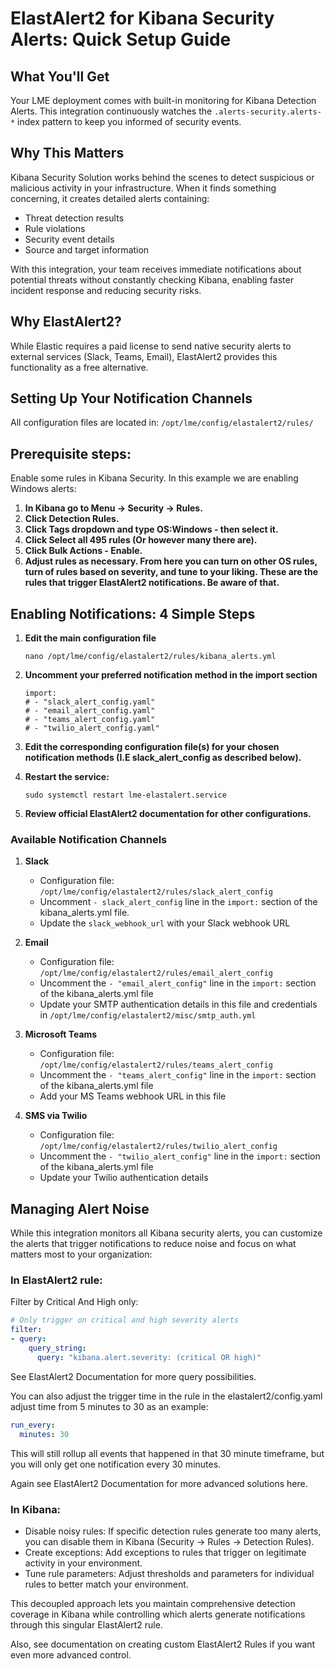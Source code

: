 # ElastAlert2 for Kibana Security Alerts: Quick Setup Guide

## What You'll Get

Your LME deployment comes with built-in monitoring for Kibana Detection Alerts. This integration continuously watches the `.alerts-security.alerts-*` index pattern to keep you informed of security events.

## Why This Matters

Kibana Security Solution works behind the scenes to detect suspicious or malicious activity in your infrastructure. When it finds something concerning, it creates detailed alerts containing:
- Threat detection results
- Rule violations
- Security event details
- Source and target information

With this integration, your team receives immediate notifications about potential threats without constantly checking Kibana, enabling faster incident response and reducing security risks.

## Why ElastAlert2?

While Elastic requires a paid license to send native security alerts to external services (Slack, Teams, Email), ElastAlert2 provides this functionality as a free alternative.

## Setting Up Your Notification Channels

All configuration files are located in: ```/opt/lme/config/elastalert2/rules/```

## Prerequisite steps:

Enable some rules in Kibana Security. In this example we are enabling Windows alerts:

1. **In Kibana go to Menu -> Security -> Rules.**
2. **Click Detection Rules.**
3. **Click Tags dropdown and type OS:Windows - then select it.**
4. **Click Select all 495 rules (Or however many there are).**
5. **Click Bulk Actions - Enable.**
6. **Adjust rules as necessary. From here you can turn on other OS rules, turn of rules based on severity, and tune to your liking. These are the rules that trigger ElastAlert2 notifications. Be aware of that.**

## Enabling Notifications: 4 Simple Steps

1. **Edit the main configuration file**
   ```
   nano /opt/lme/config/elastalert2/rules/kibana_alerts.yml
   ```

2. **Uncomment your preferred notification method in the import section**
   ```
   import:
   # - "slack_alert_config.yaml"
   # - "email_alert_config.yaml"
   # - "teams_alert_config.yaml"
   # - "twilio_alert_config.yaml"
   ```
3. **Edit the corresponding configuration file(s) for your chosen notification methods (I.E slack_alert_config as described below).**

4. **Restart the service:**

   ```
   sudo systemctl restart lme-elastalert.service
   ```
5. **Review official ElastAlert2 documentation for other configurations.**

### Available Notification Channels

1. **Slack**
   - Configuration file: ```/opt/lme/config/elastalert2/rules/slack_alert_config```
   - Uncomment `- slack_alert_config` line in the `import:` section of the kibana_alerts.yml file.
   - Update the `slack_webhook_url` with your Slack webhook URL

2. **Email**
   - Configuration file: ```/opt/lme/config/elastalert2/rules/email_alert_config```
   - Uncomment the `- "email_alert_config"` line in the `import:` section of the kibana_alerts.yml file
   - Update your SMTP authentication details in this file and credentials in ```/opt/lme/config/elastalert2/misc/smtp_auth.yml```

3. **Microsoft Teams**
   - Configuration file: ```/opt/lme/config/elastalert2/rules/teams_alert_config```
   - Uncomment the `- "teams_alert_config"` line in the `import:` section of the kibana_alerts.yml file
   - Add your MS Teams webhook URL in this file

4. **SMS via Twilio**
   - Configuration file: ```/opt/lme/config/elastalert2/rules/twilio_alert_config```
   - Uncomment the `- "twilio_alert_config"` line in the `import:` section of the kibana_alerts.yml file
   - Update your Twilio authentication details

## Managing Alert Noise

While this integration monitors all Kibana security alerts, you can customize the alerts that trigger notifications to reduce noise and focus on what matters most to your organization:

### In ElastAlert2 rule:

Filter by Critical And High only:

```yaml
# Only trigger on critical and high severity alerts
filter:
- query:
    query_string:
      query: "kibana.alert.severity: (critical OR high)"
```
See ElastAlert2 Documentation for more query possibilities.

You can also adjust the trigger time in the rule in the elastalert2/config.yaml adjust time from 5 minutes to 30 as an example:

```yaml
run_every:
  minutes: 30
```

This will still rollup all events that happened in that 30 minute timeframe, but you will only get one notification every 30 minutes.

Again see ElastAlert2 Documentation for more advanced solutions here.

### In Kibana:

- Disable noisy rules: If specific detection rules generate too many alerts, you can disable them in Kibana (Security → Rules → Detection Rules).
- Create exceptions: Add exceptions to rules that trigger on legitimate activity in your environment.
- Tune rule parameters: Adjust thresholds and parameters for individual rules to better match your environment.

This decoupled approach lets you maintain comprehensive detection coverage in Kibana while controlling which alerts generate notifications through this singular ElastAlert2 rule.

Also, see documentation on creating custom ElastAlert2 Rules if you want even more advanced control.
